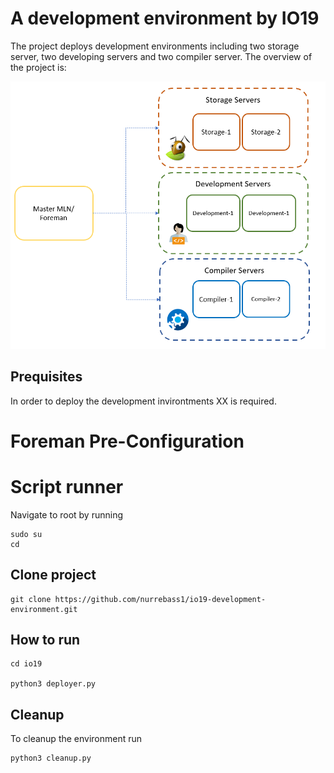 # A development environment by IO19
The project deploys development environments including two storage server, two developing servers and two compiler server.
The overview of the project is:

![Overview](https://github.com/nurrebass1/io19-development-environment/blob/master/Images/overview.PNG?raw=true)

## Prequisites
In order to deploy the development invirontments XX is required.

# Foreman Pre-Configuration


# Script runner
Navigate to root by running 

```
sudo su
cd
```
## Clone project
```
git clone https://github.com/nurrebass1/io19-development-environment.git 
```

## How to run
```
cd io19

python3 deployer.py
```

## Cleanup
To cleanup the environment run

```
python3 cleanup.py
```




